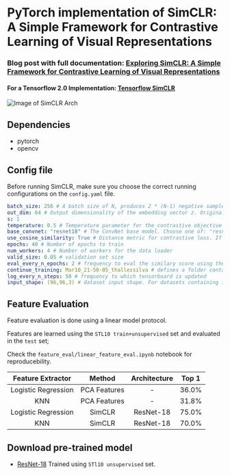 # PyTorch implementation of SimCLR: A Simple Framework for Contrastive Learning of Visual Representations

### Blog post with full documentation: [Exploring SimCLR: A Simple Framework for Contrastive Learning of Visual Representations](https://sthalles.github.io/simple-self-supervised-learning/)

#### For a Tensorflow 2.0 Implementation: [Tensorflow SimCLR](https://github.com/sthalles/SimCLR-tensorflow)

![Image of SimCLR Arch](https://sthalles.github.io/assets/contrastive-self-supervised/cover.png)


## Dependencies

- pytorch
- opencv

## Config file

Before running SimCLR, make sure you choose the correct running configurations on the ```config.yaml``` file.

```yaml
batch_size: 256 # A batch size of N, produces 2 * (N-1) negative samples. Original implementation uses a batch size of 8192
out_dim: 64 # Output dimensionality of the embedding vector z. Original implementation uses 2048
s: 1
temperature: 0.5 # Temperature parameter for the contrastive objective
base_convnet: "resnet18" # The ConvNet base model. Choose one of: "resnet18 or resnet50". Original implementation uses resnet50
use_cosine_similarity: True # Distance metric for contrastive loss. If False, uses dot product
epochs: 40 # Number of epochs to train
num_workers: 4 # Number of workers for the data loader
valid_size: 0.05 # validation set size
eval_every_n_epochs: 2 # frequency to eval the similary score using the validation set
continue_training: Mar10_21-50-05_thallessilva # defines a folder containing a pre-trained model to fine-tune
log_every_n_steps: 50 # frequency to which tensorboard is updated
input_shape: (96,96,3) # dataset input shape. For datasets containing images of different size, this defines the final cropped shape
```

## Feature Evaluation

Feature evaluation is done using a linear model protocol. 

Features are learned using the ```STL10 train+unsupervised``` set and evaluated in the ```test``` set;

Check the ```feature_eval/linear_feature_eval.ipynb``` notebook for reproducebility.

|  Feature Extractor  |    Method    | Architecture | Top 1 |
|:-------------------:|:------------:|:------------:|:-----:|
| Logistic Regression | PCA Features |       -      | 36.0% |
|         KNN         | PCA Features |       -      | 31.8% |
| Logistic Regression |    SimCLR    |   ResNet-18  | 75.0% |
|         KNN         |    SimCLR    |   ResNet-18  | 70.0% |

## Download pre-trained model 

- [ResNet-18](https://drive.google.com/open?id=1zDHvk1oE1k3b4ApsK1AdMREIAcpkG-We) Trained using ```STl10 unsupervised``` set.
